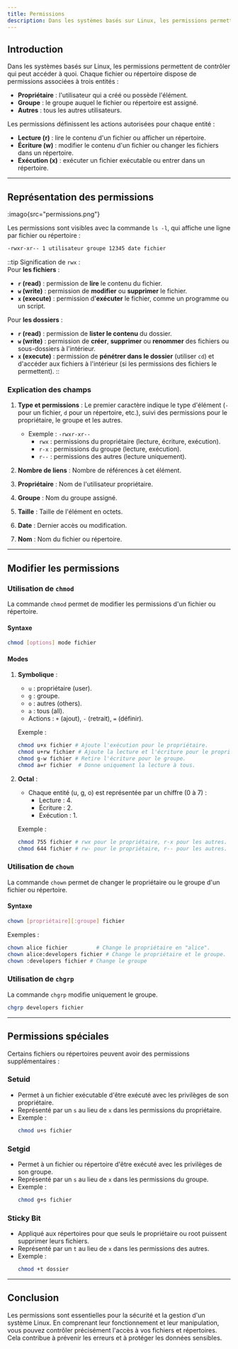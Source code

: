 ```yaml
---
title: Permissions
description: Dans les systèmes basés sur Linux, les permissions permettent de contrôler qui peut accéder à quoi. Chaque fichier ou répertoire dispose de permissions associées au propriétaire, au groupe assigné, ainsi qu'à l'ensemble des autres utilisateurs.
---
```


## Introduction

Dans les systèmes basés sur Linux, les permissions permettent de contrôler qui peut accéder à quoi. Chaque fichier ou répertoire dispose de permissions associées à trois entités :
- **Propriétaire** : l'utilisateur qui a créé ou possède l'élément.
- **Groupe** : le groupe auquel le fichier ou répertoire est assigné.
- **Autres** : tous les autres utilisateurs.

Les permissions définissent les actions autorisées pour chaque entité :
- **Lecture (r)** : lire le contenu d'un fichier ou afficher un répertoire.
- **Écriture (w)** : modifier le contenu d'un fichier ou changer les fichiers dans un répertoire.
- **Exécution (x)** : exécuter un fichier exécutable ou entrer dans un répertoire.

---

## Représentation des permissions

:imago{src="permissions.png"}

Les permissions sont visibles avec la commande `ls -l`, qui affiche une ligne par fichier ou répertoire :
```bash
-rwxr-xr-- 1 utilisateur groupe 12345 date fichier
```

::tip
Signification de `rwx` :
<br>
Pour **les fichiers** :
- **`r` (read)** : permission de **lire** le contenu du fichier.
- **`w` (write)** : permission de **modifier** ou **supprimer** le fichier.
- **`x` (execute)** : permission d'**exécuter** le fichier, comme un programme ou un script.

Pour **les dossiers** :
- **`r` (read)** : permission de **lister le contenu** du dossier.
- **`w` (write)** : permission de **créer**, **supprimer** ou **renommer** des fichiers ou sous-dossiers à l'intérieur.
- **`x` (execute)** : permission de **pénétrer dans le dossier** (utiliser `cd`) et d'accéder aux fichiers à l'intérieur (si les permissions des fichiers le permettent).
::

### Explication des champs

1. **Type et permissions** : Le premier caractère indique le type d'élément (`-` pour un fichier, `d` pour un répertoire, etc.), suivi des permissions pour le propriétaire, le groupe et les autres.
   - Exemple : `-rwxr-xr--`
     - `rwx` : permissions du propriétaire (lecture, écriture, exécution).
     - `r-x` : permissions du groupe (lecture, exécution).
     - `r--` : permissions des autres (lecture uniquement).

2. **Nombre de liens** : Nombre de références à cet élément.
3. **Propriétaire** : Nom de l'utilisateur propriétaire.
4. **Groupe** : Nom du groupe assigné.
5. **Taille** : Taille de l'élément en octets.
6. **Date** : Dernier accès ou modification.
7. **Nom** : Nom du fichier ou répertoire.

---

## Modifier les permissions

### Utilisation de `chmod`
La commande `chmod` permet de modifier les permissions d'un fichier ou répertoire.

#### Syntaxe
```bash
chmod [options] mode fichier
```

#### Modes
1. **Symbolique** :
   - `u` : propriétaire (user).
   - `g` : groupe.
   - `o` : autres (others).
   - `a` : tous (all).
   - Actions : `+` (ajout), `-` (retrait), `=` (définir).

   Exemple :
   ```bash
   chmod u+x fichier # Ajoute l'exécution pour le propriétaire.
   chmod u+rw fichier # Ajoute la lecture et l'écriture pour le propriétaire.
   chmod g-w fichier # Retire l'écriture pour le groupe.
   chmod a=r fichier  # Donne uniquement la lecture à tous.
   ```

2. **Octal** :
   - Chaque entité (u, g, o) est représentée par un chiffre (0 à 7) :
     - Lecture : 4.
     - Écriture : 2.
     - Exécution : 1.

   Exemple :
   ```bash
   chmod 755 fichier # rwx pour le propriétaire, r-x pour les autres.
   chmod 644 fichier # rw- pour le propriétaire, r-- pour les autres.
   ```

### Utilisation de `chown`
La commande `chown` permet de changer le propriétaire ou le groupe d'un fichier ou répertoire.

#### Syntaxe
```bash
chown [propriétaire][:groupe] fichier
```

Exemples :
```bash
chown alice fichier         # Change le propriétaire en "alice".
chown alice:developers fichier # Change le propriétaire et le groupe.
chown :developers fichier # Change le groupe
```

### Utilisation de `chgrp`
La commande `chgrp` modifie uniquement le groupe.
```bash
chgrp developers fichier
```

---

## Permissions spéciales

Certains fichiers ou répertoires peuvent avoir des permissions supplémentaires :

### Setuid
- Permet à un fichier exécutable d'être exécuté avec les privilèges de son propriétaire.
- Représenté par un `s` au lieu de `x` dans les permissions du propriétaire.
- Exemple :
  ```bash
  chmod u+s fichier
  ```

### Setgid
- Permet à un fichier ou répertoire d'être exécuté avec les privilèges de son groupe.
- Représenté par un `s` au lieu de `x` dans les permissions du groupe.
- Exemple :
  ```bash
  chmod g+s fichier
  ```

### Sticky Bit
- Appliqué aux répertoires pour que seuls le propriétaire ou root puissent supprimer leurs fichiers.
- Représenté par un `t` au lieu de `x` dans les permissions des autres.
- Exemple :
  ```bash
  chmod +t dossier
  ```

---

## Conclusion

Les permissions sont essentielles pour la sécurité et la gestion d'un système Linux. En comprenant leur fonctionnement et leur manipulation, vous pouvez contrôler précisément l'accès à vos fichiers et répertoires. Cela contribue à prévenir les erreurs et à protéger les données sensibles.

